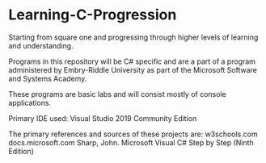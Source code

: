 # Learning-C-Progression
Starting from square one and progressing through higher levels of learning and understanding.

Programs in this repository will be C# specific and are a part of a program administered by Embry-Riddle University as part of the Microsoft Software and Systems Academy.

These programs are basic labs and will consist mostly of console applications.

Primary IDE used:
Visual Studio 2019 Community Edition

The primary references and sources of these projects are:
w3schools.com
docs.microsoft.com
Sharp, John. Microsoft Visual C# Step by Step (Ninth Edition) 
